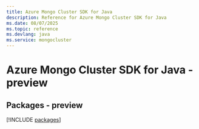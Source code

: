 ```yaml
---
title: Azure Mongo Cluster SDK for Java
description: Reference for Azure Mongo Cluster SDK for Java
ms.date: 08/07/2025
ms.topic: reference
ms.devlang: java
ms.service: mongocluster
---
```

# Azure Mongo Cluster SDK for Java - preview
## Packages - preview
[!INCLUDE [packages](mongo-cluster-index.md)]